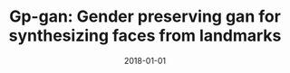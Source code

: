 ---
title: "Gp-gan: Gender preserving gan for synthesizing faces from landmarks"
collection: publications
permalink: /publication/2018-01-01-Gp-gan-Gender-preserving-gan-for-synthesizing-faces-from-landmarks
date: 2018-01-01
venue: '2018 24th International Conference on Pattern Recognition (ICPR)'
citation: ' Xing Di,  Vishwanath Sindagi,  Vishal Patel, &quot;Gp-gan: Gender preserving gan for synthesizing faces from landmarks.&quot; 2018 24th International Conference on Pattern Recognition (ICPR), 2018.'
---